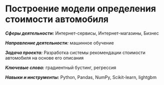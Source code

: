 # Построение модели определения стоимости автомобиля

***Сферы деятельности:*** Интернет-сервисы, Интернет-магазины, Бизнес

***Направление деятельности:*** машинное обучение

***Задача проекта:*** Разработка системы рекомендации стоимости автомобиля на основе его описания

***Ключевые слова:*** градиентный бустинг, регрессия

***Навыки и инструменты:*** Python, Pandas, NumPy, Scikit-learn, lightgbm
